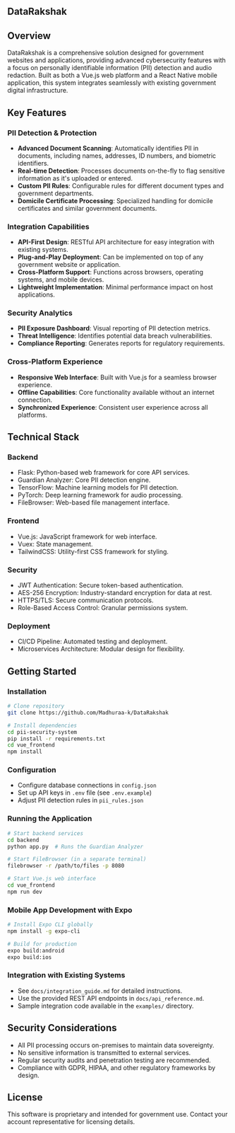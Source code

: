 ## DataRakshak

## Overview
DataRakshak is a comprehensive solution designed for government websites and applications, providing advanced cybersecurity features with a focus on personally identifiable information (PII) detection and audio redaction. Built as both a Vue.js web platform and a React Native mobile application, this system integrates seamlessly with existing government digital infrastructure.

## Key Features

### PII Detection & Protection
- **Advanced Document Scanning**: Automatically identifies PII in documents, including names, addresses, ID numbers, and biometric identifiers.
- **Real-time Detection**: Processes documents on-the-fly to flag sensitive information as it's uploaded or entered.
- **Custom PII Rules**: Configurable rules for different document types and government departments.
- **Domicile Certificate Processing**: Specialized handling for domicile certificates and similar government documents.

### Integration Capabilities
- **API-First Design**: RESTful API architecture for easy integration with existing systems.
- **Plug-and-Play Deployment**: Can be implemented on top of any government website or application.
- **Cross-Platform Support**: Functions across browsers, operating systems, and mobile devices.
- **Lightweight Implementation**: Minimal performance impact on host applications.

### Security Analytics
- **PII Exposure Dashboard**: Visual reporting of PII detection metrics.
- **Threat Intelligence**: Identifies potential data breach vulnerabilities.
- **Compliance Reporting**: Generates reports for regulatory requirements.

### Cross-Platform Experience
- **Responsive Web Interface**: Built with Vue.js for a seamless browser experience.
- **Offline Capabilities**: Core functionality available without an internet connection.
- **Synchronized Experience**: Consistent user experience across all platforms.

## Technical Stack

### **Backend** 
- Flask: Python-based web framework for core API services.
- Guardian Analyzer: Core PII detection engine.
- TensorFlow: Machine learning models for PII detection.
- PyTorch: Deep learning framework for audio processing.
- FileBrowser: Web-based file management interface.

### **Frontend** 
- Vue.js: JavaScript framework for web interface.
- Vuex: State management.
- TailwindCSS: Utility-first CSS framework for styling.

### **Security**
- JWT Authentication: Secure token-based authentication.
- AES-256 Encryption: Industry-standard encryption for data at rest.
- HTTPS/TLS: Secure communication protocols.
- Role-Based Access Control: Granular permissions system.

### **Deployment**
- CI/CD Pipeline: Automated testing and deployment.
- Microservices Architecture: Modular design for flexibility.

## Getting Started

### **Installation**
```bash
# Clone repository
git clone https://github.com/Madhuraa-k/DataRakshak

# Install dependencies
cd pii-security-system
pip install -r requirements.txt
cd vue_frontend
npm install
```

### **Configuration**
- Configure database connections in `config.json`
- Set up API keys in `.env` file (see `.env.example`)
- Adjust PII detection rules in `pii_rules.json`

### **Running the Application**
```bash
# Start backend services
cd backend
python app.py  # Runs the Guardian Analyzer

# Start FileBrowser (in a separate terminal)
filebrowser -r /path/to/files -p 8080

# Start Vue.js web interface
cd vue_frontend
npm run dev
```

### **Mobile App Development with Expo**
```bash
# Install Expo CLI globally
npm install -g expo-cli

# Build for production
expo build:android
expo build:ios
```

### **Integration with Existing Systems**
- See `docs/integration_guide.md` for detailed instructions.
- Use the provided REST API endpoints in `docs/api_reference.md`.
- Sample integration code available in the `examples/` directory.

## Security Considerations
- All PII processing occurs on-premises to maintain data sovereignty.
- No sensitive information is transmitted to external services.
- Regular security audits and penetration testing are recommended.
- Compliance with GDPR, HIPAA, and other regulatory frameworks by design.

## License
This software is proprietary and intended for government use. Contact your account representative for licensing details.
